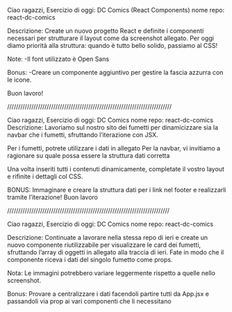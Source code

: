 Ciao ragazzi,
Esercizio di oggi: DC Comics (React Components)
nome repo: react-dc-comics

Descrizione:
Create un nuovo progetto React e definite i componenti necessari per strutturare il layout come da screenshot allegato.
Per oggi diamo priorità alla struttura: quando è tutto bello solido, passiamo al CSS!

Note:
-Il font utilizzato è Open Sans

Bonus:
-Creare un componente aggiuntivo per gestire la fascia azzurra con le icone.

Buon lavoro!

///////////////////////////////////////////////////////////////////////////

Ciao ragazzi,
Esercizio di oggi: DC Comics
nome repo: react-dc-comics
Descrizione:
Lavoriamo sul nostro sito dei fumetti per dinamicizzare sia la navbar che i fumetti, sfruttando l’iterazione con JSX.

Per i fumetti, potrete utilizzare i dati in allegato
Per la navbar, vi invitiamo a ragionare su quale possa essere la struttura dati corretta

Una volta inseriti tutti i contenuti dinamicamente, completate il vostro layout e rifinite i dettagli col CSS.

BONUS:
Immaginare e creare la struttura dati per i link nel footer e realizzarli tramite l’iterazione!
Buon lavoro

//////////////////////////////////////////////////////////////////////////

Ciao ragazzi,
Esercizio di oggi: DC Comics
nome repo: react-dc-comics

Descrizione:
Continuate a lavorare nella stessa repo di ieri e create un nuovo componente riutilizzabile per visualizzare le card dei fumetti, sfruttando l’array di oggetti in allegato alla traccia di ieri. Fate in modo che il componente riceva i dati del singolo fumetto come props.

Nota: Le immagini potrebbero variare leggermente rispetto a quelle nello screenshot.

Bonus: Provare a centralizzare i dati facendoli partire tutti da App.jsx e passandoli via prop ai vari componenti che li necessitano

